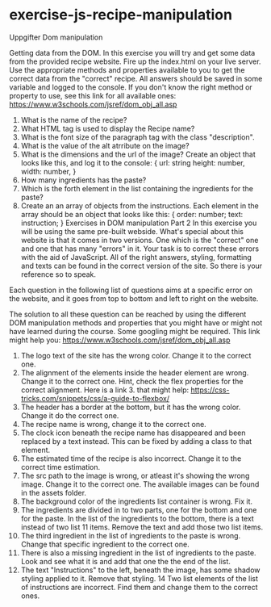 # exercise-js-recipe-manipulation
Uppgifter Dom manipulation

Getting data from the DOM.
In this exercise you will try and get some data from the provided recipe website. Fire up the index.html on your live server.
Use the appropriate methods and properties available to you to get the correct data from the "correct" recipe. All answers should be saved in some variable and logged to the console. If you don't know the right method or property to use, see this link for all available ones: https://www.w3schools.com/jsref/dom_obj_all.asp

1. What is the name of the recipe?
2. What HTML tag is used to display the Recipe name?
3. What is the font size of the paragraph tag with the class "description".
4. What is the value of the alt atrribute on the image?
5. What is the dimensions and the url of the image? Create an object that looks like this, and log it to the console:
{
  url: string
  height: number,
  width: number,
}
6. How many ingredients has the paste?
7. Which is the forth element in the list containing the ingredients for the paste?
8. Create an an array of objects from the instructions. Each element in the array should be an object that looks like this:
{
  order: number;
  text: instruction;
}
Exercises in DOM manipulation Part 2
In this exercise you will be using the same pre-built webside. What's special about this website is that it comes in two versions. One which is the "correct" one and one that has many "errors" in it. Your task is to correct these errors with the aid of JavaScript. All of the right answers, styling, formatting and texts can be found in the correct version of the site. So there is your reference so to speak.

Each question in the following list of questions aims at a specific error on the website, and it goes from top to bottom and left to right on the website.

The solution to all these question can be reached by using the different DOM manipulation methods and properties that you might have or might not have learned during the course. Some googling might be required. This link might help you: https://www.w3schools.com/jsref/dom_obj_all.asp

1. The logo text of the site has the wrong color. Change it to the correct one.
2. The alignment of the elements inside the header element are wrong. Change it to the correct one. Hint, check the flex properties for the correct alignment. Here is a link 3. that might help: https://css-tricks.com/snippets/css/a-guide-to-flexbox/
4. The header has a border at the bottom, but it has the wrong color. Change it do the correct one.
5. The recipe name is wrong, change it to the correct one.
6. The clock icon beneath the recipe name has disappeared and been replaced by a text instead. This can be fixed by adding a class to that element.
7. The estimated time of the recipe is also incorrect. Change it to the correct time estimation.
8. The src path to the image is wrong, or atleast it's showing the wrong image. Change it to the correct one. The available images can be found in the assets folder.
9. The background color of the ingredients list container is wrong. Fix it.
10. The ingredients are divided in to two parts, one for the bottom and one for the paste. In the list of the ingredients to the bottom, there is a text instead of two list 11 items. Remove the text and add those two list items.
11. The third ingredient in the list of ingredients to the paste is wrong. Change that specific ingredient to the correct one.
12. There is also a missing ingredient in the list of ingredients to the paste. Look and see what it is and add that one the the end of the list.
13. The text "Instructions" to the left, beneath the image, has some shadow styling applied to it. Remove that styling.
14 Two list elements of the list of instructions are incorrect. Find them and change them to the correct ones.
